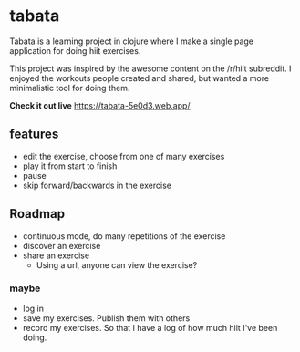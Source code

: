 # tabata

Tabata is a learning project in clojure where I make a single page application for doing hiit exercises.

This project was inspired by the awesome content on the /r/hiit subreddit. I enjoyed the workouts people created and shared, but wanted a more minimalistic tool for doing them.

**Check it out live** https://tabata-5e0d3.web.app/

## features

- edit the exercise, choose from one of many exercises
- play it from start to finish
- pause
- skip forward/backwards in the exercise

## Roadmap

- continuous mode, do many repetitions of the exercise
- discover an exercise
- share an exercise
  - Using a url, anyone can view the exercise?

### maybe

- log in
- save my exercises. Publish them with others
- record my exercises. So that I have a log of how much hiit I've been doing.